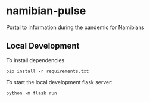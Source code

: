 # namibian-pulse
Portal to information during the pandemic for Namibians


## Local Development

To install dependencies

``` 
pip install -r requirements.txt 
```

To start the local development flask server:
```
python -m flask run
```